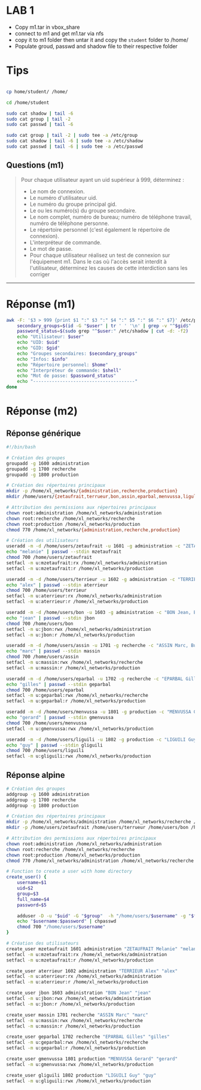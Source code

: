 # LAB 1

- Copy m1.tar in vbox_share
- connect to m1 and get m1.tar via nfs
- copy it to m1 folder then untar it and copy the `student` folder to /home/
- Populate groud, passwd and shadow file to their respective folder

# Tips

```bash

cp home/student/ /home/

cd /home/student

```
```bash
sudo cat shadow | tail -6
sudo cat group | tail -2
sudo cat passwd | tail -6
```

```bash
sudo cat group | tail -2 | sudo tee -a /etc/group
sudo cat shadow | tail -6 | sudo tee -a /etc/shadow
sudo cat passwd | tail -6 | sudo tee -a /etc/passwd
```

## Questions (m1)

>    Pour chaque utilisateur ayant un uid supérieur à 999, déterminez :
> -  Le nom de connexion.
> -  Le numéro d'utilisateur uid.
> -  Le numéro du groupe principal gid.
> -  Le ou les numéro(s) du groupe secondaire.
> -  Le nom complet, numéro de bureau; numéro de téléphone travail, numéro de téléphone personne.
> -  Le répertoire personnel (c'est également le répertoire de connexion).
> -  L'interpréteur de commande.
> -  Le mot de passe.
> -  Pour chaque utilisateur réalisez un test de connexion sur l'équipement m1. Dans le cas où l'accès serait interdit à
l'utilisateur, déterminez les causes de cette interdiction sans les corriger


---

# Réponse (m1)
```bash
awk -F: '$3 > 999 {print $1 ":" $3 ":" $4 ":" $5 ":" $6 ":" $7}' /etc/passwd | while IFS=: read user uid gid info home shell; do 
    secondary_groups=$(id -G "$user" | tr ' ' '\n' | grep -v "^$gid$" | while read gid; do getent group "$gid" | awk -F: '{print $1" (id:"$3")"}'; done | paste -sd ", " -) 
    password_status=$(sudo grep "^$user:" /etc/shadow | cut -d: -f2) 
    echo "Utilisateur: $user"
    echo "UID: $uid"
    echo "GID: $gid"
    echo "Groupes secondaires: $secondary_groups"
    echo "Infos: $info"
    echo "Répertoire personnel: $home"
    echo "Interpréteur de commande: $shell"
    echo "Mot de passe: $password_status"
    echo "--------------------------------------"
done
```


# Réponse (m2)

## Réponse générique

```bash
#!/bin/bash

# Création des groupes
groupadd -g 1600 administration
groupadd -g 1700 recherche
groupadd -g 1800 production

# Création des répertoires principaux
mkdir -p /home/xl_networks/{administration,recherche,production}
mkdir /home/users/{zetaufrait,terrueur,bon,assin,eparbal,menvussa,liguli}

# Attribution des permissions aux répertoires principaux
chown root:administration /home/xl_networks/administration
chown root:recherche /home/xl_networks/recherche
chown root:production /home/xl_networks/production
chmod 770 /home/xl_networks/{administration,recherche,production}

# Création des utilisateurs
useradd -m -d /home/users/zetaufrait -u 1601 -g administration -c "ZETAUFRAIT Melanie, Bureau: 1601, Tel - 01 69 33 61 00" -s /bin/bash mzetaufrait
echo "melanie" | passwd --stdin mzetaufrait
chmod 700 /home/users/zetaufrait
setfacl -m u:mzetaufrait:rx /home/xl_networks/administration
setfacl -m u:mzetaufrait:r /home/xl_networks/production

useradd -m -d /home/users/terrieur -u 1602 -g administration -c "TERRIEUR Alex, Bureau: 1602, Tel - 01 69 33 61 00" -s /bin/bash aterrieur
echo "alex" | passwd --stdin aterrieur
chmod 700 /home/users/terrieur
setfacl -m u:aterrieur:rx /home/xl_networks/administration
setfacl -m u:aterrieur:r /home/xl_networks/production

useradd -m -d /home/users/bon -u 1603 -g administration -c "BON Jean, Bureau: 1603, Tel - 01 69 33 61 00" -s /bin/bash jbon
echo "jean" | passwd --stdin jbon
chmod 700 /home/users/bon
setfacl -m u:jbon:rwx /home/xl_networks/administration
setfacl -m u:jbon:r /home/xl_networks/production

useradd -m -d /home/users/assin -u 1701 -g recherche -c "ASSIN Marc, Bureau: 1701, Tel - 01 69 33 61 00" -s /bin/bash massin
echo "marc" | passwd --stdin massin
chmod 700 /home/users/assin
setfacl -m u:massin:rwx /home/xl_networks/recherche
setfacl -m u:massin:r /home/xl_networks/production

useradd -m -d /home/users/eparbal -u 1702 -g recherche -c "EPARBAL Gilles, Bureau: 1702, Tel - 01 69 33 61 00" -s /bin/bash geparbal
echo "gilles" | passwd --stdin geparbal
chmod 700 /home/users/eparbal
setfacl -m u:geparbal:rwx /home/xl_networks/recherche
setfacl -m u:geparbal:r /home/xl_networks/production

useradd -m -d /home/users/menvussa -u 1801 -g production -c "MENVUSSA Gerard, Bureau: 1801, Tel - 01 69 33 61 00" -s /bin/bash gmenvussa
echo "gerard" | passwd --stdin gmenvussa
chmod 700 /home/users/menvussa
setfacl -m u:gmenvussa:rwx /home/xl_networks/production

useradd -m -d /home/users/liguili -u 1802 -g production -c "LIGUILI Guy, Bureau: 1802, Tel - 01 69 33 61 00" -s /bin/bash gliguili
echo "guy" | passwd --stdin gliguili
chmod 700 /home/users/liguili
setfacl -m u:gliguili:rwx /home/xl_networks/production
```

## Réponse alpine

```bash
# Création des groupes
addgroup -g 1600 administration
addgroup -g 1700 recherche
addgroup -g 1800 production

# Création des répertoires principaux
mkdir -p /home/xl_networks/administration /home/xl_networks/recherche /home/xl_networks/production
mkdir -p /home/users/zetaufrait /home/users/terrueur /home/users/bon /home/users/assin /home/users/eparbal /home/users/menvussa /home/users/liguli

# Attribution des permissions aux répertoires principaux
chown root:administration /home/xl_networks/administration
chown root:recherche /home/xl_networks/recherche
chown root:production /home/xl_networks/production
chmod 770 /home/xl_networks/administration /home/xl_networks/recherche /home/xl_networks/production

# Function to create a user with home directory
create_user() {
    username=$1
    uid=$2
    group=$3
    full_name=$4
    password=$5

    adduser -D -u "$uid" -G "$group"  -h "/home/users/$username" -g "$full_name, Tel -- 01 69 33 61 00" "$username" "$username"
    echo "$username:$password" | chpasswd
    chmod 700 "/home/users/$username"
}

# Création des utilisateurs
create_user mzetaufrait 1601 administration "ZETAUFRAIT Melanie" "melanie"
setfacl -m u:mzetaufrait:rx /home/xl_networks/administration
setfacl -m u:mzetaufrait:r /home/xl_networks/production

create_user aterrieur 1602 administration "TERRIEUR Alex" "alex"
setfacl -m u:aterrieur:rx /home/xl_networks/administration
setfacl -m u:aterrieur:r /home/xl_networks/production

create_user jbon 1603 administration "BON Jean" "jean"
setfacl -m u:jbon:rwx /home/xl_networks/administration
setfacl -m u:jbon:r /home/xl_networks/production

create_user massin 1701 recherche "ASSIN Marc" "marc"
setfacl -m u:massin:rwx /home/xl_networks/recherche
setfacl -m u:massin:r /home/xl_networks/production

create_user geparbal 1702 recherche "EPARBAL Gilles" "gilles"
setfacl -m u:geparbal:rwx /home/xl_networks/recherche
setfacl -m u:geparbal:r /home/xl_networks/production

create_user gmenvussa 1801 production "MENVUSSA Gerard" "gerard"
setfacl -m u:gmenvussa:rwx /home/xl_networks/production

create_user gliguili 1802 production "LIGUILI Guy" "guy"
setfacl -m u:gliguili:rwx /home/xl_networks/production
```
